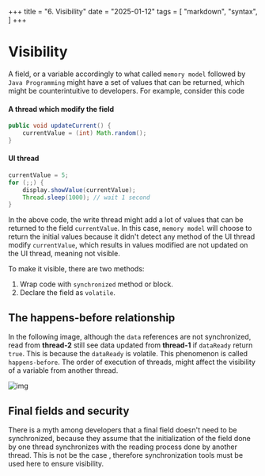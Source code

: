 +++
title = "6. Visibility"
date = "2025-01-12"
tags = [
    "markdown",
    "syntax",
]
+++

# Visibility

A field, or a variable accordingly to what called `memory model` followed by `Java Programming` might have a set of 
values that can be returned, which might be counterintuitive to developers. For example, consider this code

#### A thread which modify the field
```java
public void updateCurrent() {
    currentValue = (int) Math.random();
}
```

#### UI thread
```java
currentValue = 5;
for (;;) {
    display.showValue(currentValue);
    Thread.sleep(1000); // wait 1 second
}
```

In the above code, the write thread might add a lot of values that can be returned to the field `currentValue`. In
this case, `memory model` will choose to return the initial values because it didn't detect any method of the
UI thread modify `currentValue`, which results in values modified are not updated on the UI thread, meaning not 
visible.

To make it visible, there are two methods:
1. Wrap code with `synchronized` method or block.
2. Declare the field as `volatile`.

## The happens-before relationship
In the following image, although the `data` references are not synchronized, read from **thread-2** still see
data updated from **thread-1** if `dataReady` return `true`. This is because the `dataReady` is volatile. This
phenomenon is called `happens-before`. The order of execution of threads, might affect the visibility of a variable 
from another thread.

![img](/my_site/visibility.png)

## Final fields and security
There is a myth among developers that a final field doesn't need to be synchronized, because they assume that the initialization of the field done by one thread synchronizes with the reading process done by another thread. This is not be the case
, therefore synchronization tools must be used here to ensure visibility.